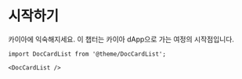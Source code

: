 # 시작하기

카이아에 익숙해지세요. 이 챕터는 카이아 dApp으로 가는 여정의 시작점입니다.

```mdx-code-block
import DocCardList from '@theme/DocCardList';

<DocCardList />
```